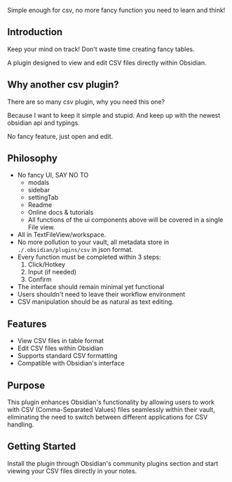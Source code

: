 Simple enough for csv, no more fancy function you need to learn and think!

## Introduction

Keep your mind on track! Don't waste time creating fancy tables.

A plugin designed to view and edit CSV files directly within Obsidian.

## Why another csv plugin?

There are so many csv plugin, why you need this one?

Because I want to keep it simple and stupid. And keep up with the newest obsidian api and typings.

No fancy feature, just open and edit.

## Philosophy

- No fancy UI, SAY NO TO
    - modals
	- sidebar
	- settingTab
	- Readme
	- Online docs & tutorials
    - All functions of the ui components above will be covered in a single File view.
- All in TextFileView/workspace.
- No more pollution to your vault, all metadata store in `./.obsidian/plugins/csv` in json format.
- Every function must be completed within 3 steps:
	1. Click/Hotkey
	2. Input (if needed)
	3. Confirm
- The interface should remain minimal yet functional
- Users shouldn't need to leave their workflow environment
- CSV manipulation should be as natural as text editing.

## Features

- View CSV files in table format
- Edit CSV files within Obsidian
- Supports standard CSV formatting
- Compatible with Obsidian's interface

## Purpose

This plugin enhances Obsidian's functionality by allowing users to work with CSV (Comma-Separated Values) files seamlessly within their vault, eliminating the need to switch between different applications for CSV handling.

## Getting Started

Install the plugin through Obsidian's community plugins section and start viewing your CSV files directly in your notes.
